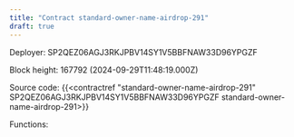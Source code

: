 ```yaml
---
title: "Contract standard-owner-name-airdrop-291"
draft: true
---
```

Deployer: SP2QEZ06AGJ3RKJPBV14SY1V5BBFNAW33D96YPGZF


 



Block height: 167792 (2024-09-29T11:48:19.000Z)

Source code: {{<contractref "standard-owner-name-airdrop-291" SP2QEZ06AGJ3RKJPBV14SY1V5BBFNAW33D96YPGZF standard-owner-name-airdrop-291>}}

Functions:


